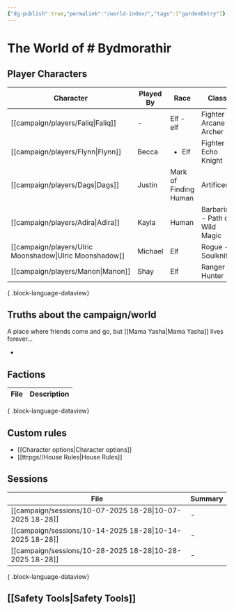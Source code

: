 ```yaml
---
{"dg-publish":true,"permalink":"/world-index/","tags":["gardenEntry"]}
---
```


# The World of # Bydmorathir

## Player Characters
| Character                                                  | Played By | Race                  | Class                          | Alignment |
| ---------------------------------------------------------- | --------- | --------------------- | ------------------------------ | --------- |
| [[campaign/players/Faliq\|Faliq]]                       | \-        | Elf - elf             | Fighter - Arcane Archer        | \-        |
| [[campaign/players/Flynn\|Flynn]]                       | Becca     | <ul><li>Elf</li></ul> | Fighter - Echo Knight          | \-        |
| [[campaign/players/Dags\|Dags]]                         | Justin    | Mark of Finding Human | Artificer                      | \-        |
| [[campaign/players/Adira\|Adira]]                       | Kayla     | Human                 | Barbarian - Path of Wild Magic | \-        |
| [[campaign/players/Ulric Moonshadow\|Ulric Moonshadow]] | Michael   | Elf                   | Rogue - Soulknife              | \-        |
| [[campaign/players/Manon\|Manon]]                       | Shay      | Elf                   | Ranger - Hunter                | \-        |

{ .block-language-dataview}


## Truths about the campaign/world

A place where friends come and go, but [[Mama Yasha\|Mama Yasha]] lives forever...

- 


## Factions

| File | Description |
| ---- | ----------- |

{ .block-language-dataview}

## Custom rules

- [[Character options\|Character options]]
- [[ttrpgs//House Rules\|House Rules]]

## Sessions

| File                                                        | Summary |
| ----------------------------------------------------------- | ------- |
| [[campaign/sessions/10-07-2025 18-28\|10-07-2025 18-28]] | \-      |
| [[campaign/sessions/10-14-2025 18-28\|10-14-2025 18-28]] | \-      |
| [[campaign/sessions/10-28-2025 18-28\|10-28-2025 18-28]] | \-      |

{ .block-language-dataview}



## [[Safety Tools\|Safety Tools]]